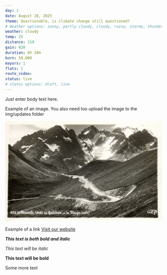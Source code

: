 ```yaml
---
day: 1
date: August 28, 2025
theme: Questionable, is climate change still questioned?
# Weather options: sunny, partly cloudy, cloudy, rainy, stormy, thunder, snowy, foggy
weather: cloudy
temp: 25
distance: 119
gain: 820
duration: 6h 10m
burn: 50,000
mayors: 1
flats: 1
route_video: 
status: live
# status options: draft, live
---
```


Just enter body text here.

Example of an image. You also need too upload the image to the img/updates folder

![Comparing glacier photos](/img/updates/Galibier.jpg)

Example of a link
[Visit our website](https://example.com)

***This text is both bold and italic***

*This text will be italic*

**This text will be bold**

Some more text